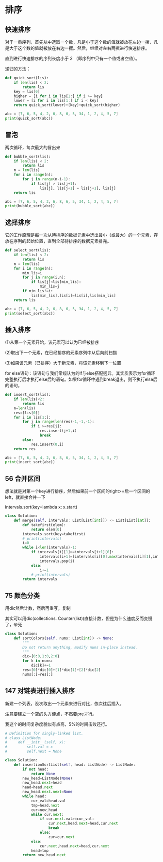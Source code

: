 # 排序

## 快速排序

对于一串序列，首先从中选取一个数，凡是小于这个数的值就被放在左边一摞，凡是大于这个数的值就被放在右边一摞。然后，继续对左右两摞进行快速排序。

直到进行快速排序的序列长度小于 2 （即序列中只有一个值或者空值）。

递归的方法：

``` python
def quick_sort(lis):
    if len(lis) < 2:
        return lis
    key = lis[0]
    higher = [i for i in lis[1:] if i >= key]
    lower = [i for i in lis[1:] if i < key]
    return quick_sort(lower)+[key]+quick_sort(higher)

abc = [7, 6, 5, 4, 2, 6, 8, 6, 5, 34, 1, 2, 4, 5, 7]
print(quick_sort(abc))
```

## 冒泡

两次循环，每次最大的冒出来

``` python
def bubble_sort(lis):
    if len(lis) < 2:
        return lis
    n = len(lis)
    for i in range(n):
        for j in range(n-i-1):
            if lis[j] > lis[j+1]:
                lis[j], lis[j+1] = lis[j+1], lis[j]
    return lis

abc = [7, 6, 5, 4, 2, 6, 8, 6, 5, 34, 1, 2, 4, 5, 7]
print(bubble_sort(abc))
```

## 选择排序

它的工作原理是每一次从待排序的数据元素中选出最小（或最大）的一个元素，存放在序列的起始位置，直到全部待排序的数据元素排完。

``` python
def select_sort(lis):
    if len(lis) < 2:
        return lis
    n = len(lis)
    for i in range(n):
        min_lis=i
        for j in range(i,n):
            if lis[j]<lis[min_lis]:
                min_lis=j
        if min_lis!=i:
            lis[min_lis],lis[i]=lis[i],lis[min_lis]
    return lis

abc = [7, 6, 5, 4, 2, 6, 8, 6, 5, 34, 1, 2, 4, 5, 7]
print(select_sort(abc))
```

## 插入排序

(1)从第一个元素开始，该元素可以认为已经被排序

(2)取出下一个元素，在已经排序的元素序列中从后向前扫描

(3)如果该元素（已排序）大于新元素，将该元素移到下一位置

for else语句：该语句与我们常规认为的if与else搭配迥异。其实质表示为for循环完整执行后才执行else后的语句。如果for循环中遇到break退出，则不执行else后的语句。

``` python
def insert_sort(lis):
    if len(lis)<2:
        return lis
    n=len(lis)
    res=[lis[0]]
    for i in lis[1:]:
        for j in range(len(res)-1,-1,-1):
            if i >=res[j]:
                res.insert(j+1,i)
                break
        else:
            res.insert(0,i)
    return res

abc = [7, 6, 5, 4, 2, 6, 8, 6, 5, 34, 1, 2, 4, 5, 7]
print(insert_sort(abc))
```

## 56 合并区间

想法就是对第一个key进行排序，然后如果前一个区间的right>=后一个区间的left，就直接合并一下

intervals.sort(key=lambda x: x.start)

``` python
class Solution:
    def merge(self, intervals: List[List[int]]) -> List[List[int]]:
        def takefirst(elem):
            return elem[0]
        intervals.sort(key=takefirst)
        # print(intervals)
        i=0
        while i<len(intervals)-1:
            if intervals[i][1]>=intervals[i+1][0]:
                intervals[i+1]=[intervals[i][0],max(intervals[i][1],intervals[i+1][1])]
                intervals.pop(i)
            else:
                i+=1
            # print(intervals)
        return intervals
```

## 75 颜色分类

用dic然后计数，然后再重写，复制

其实可以用dic(collections. Counter(list))直接计数，但是为什么速度反而变慢了，晕死

``` python
class Solution:
    def sortColors(self, nums: List[int]) -> None:
        """
        Do not return anything, modify nums in-place instead.
        """
        dic={0:0,1:0,2:0}
        for k in nums:
            dic[k]+=1
        res=[0]*dic[0]+[1]*dic[1]+[2]*dic[2]
        nums[:]=res[:]
```

## 147 对链表进行插入排序

新建一个列表，没次取出一个元素来进行对比，依次往后插入。

注意要建立一个空的头方便点，不然要pre才行。

我这个的时间复杂度貌似有点高，5%的时间击败还行。

``` python
# Definition for singly-linked list.
# class ListNode:
#     def __init__(self, x):
#         self.val = x
#         self.next = None

class Solution:
    def insertionSortList(self, head: ListNode) -> ListNode:
        if not head:
            return None
        new_head=ListNode(None)
        new_head.next=head
        head=head.next
        new_head.next.next=None
        while head:
            cur_val=head.val
            tmp=head.next
            cur=new_head
            while cur.next:
                if cur.next.val>=cur_val:
                    cur.next,head.next=head,cur.next
                    break
                else:
                    cur=cur.next
            else:
                cur.next,head.next=head,cur.next
            head=tmp
        return new_head.next
```

